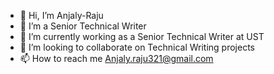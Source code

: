 - 👋 Hi, I’m Anjaly-Raju
- 👀 I’m a Senior Technical Writer
- 🌱 I’m currently working as a Senior Technical Writer at UST
- 💞️ I’m looking to collaborate on Technical Writing projects
- 📫 How to reach me Anjaly.raju321@gmail.com

<!---
Anjaly-Raju/Anjaly-Raju is a ✨ special ✨ repository because its `README.md` (this file) appears on your GitHub profile.
You can click the Preview link to take a look at your changes.
--->
